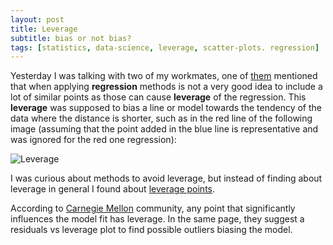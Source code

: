 ```yaml
---
layout: post
title: Leverage
subtitle: bias or not bias?
tags: [statistics, data-science, leverage, scatter-plots. regression]
---
```


Yesterday I was talking with two of my workmates, one of [them](https://erickeduardoah.github.io/) mentioned that when applying
**regression** methods is not a very good idea to include a lot of similar points as those can cause **leverage** of the regression.
This **leverage** was supposed to bias a line or model towards the tendency of the data where the distance is shorter, such as in the red line of the following image (assuming that the point added in the blue line is representative and was ignored for the red one regression):

![Leverage](https://i.stack.imgur.com/x9zOi.png)

I was curious about methods to avoid leverage, but instead of finding about leverage in general I found about [leverage points](https://stats.stackexchange.com/questions/65912/precise-meaning-of-and-comparison-between-influential-point-high-leverage-point).

According to [Carnegie Mellon](https://www.andrew.cmu.edu/user/achoulde/94842/homework/regression_diagnostics.html) community, any point that significantly influences the model fit has leverage. In the same page, they suggest a residuals vs leverage plot to find possible outliers biasing the model.

